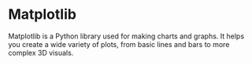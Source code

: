 # Matplotlib
Matplotlib is a Python library used for making charts and graphs. It helps you create a wide variety of plots, from basic lines and bars to more complex 3D visuals. 
